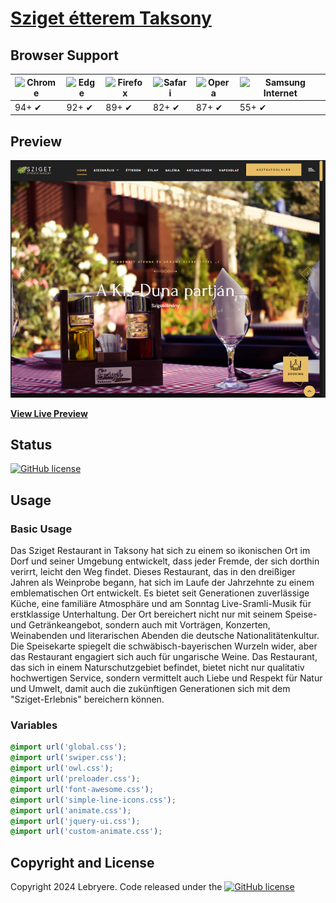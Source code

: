 # [Sziget étterem Taksony](https://lebryere.github.io/Sziget-etterem/)

## Browser Support

![Chrome](https://raw.githubusercontent.com/alrra/browser-logos/master/src/chrome/chrome_48x48.png) | ![Edge](https://raw.githubusercontent.com/alrra/browser-logos/master/src/edge/edge_48x48.png) | ![Firefox](https://raw.githubusercontent.com/alrra/browser-logos/master/src/firefox/firefox_48x48.png) | ![Safari](https://raw.githubusercontent.com/alrra/browser-logos/master/src/safari/safari_48x48.png) | ![Opera](https://raw.githubusercontent.com/alrra/browser-logos/master/src/opera/opera_48x48.png) | ![Samsung Internet](https://raw.githubusercontent.com/alrra/browser-logos/master/src/samsung-internet/samsung-internet_48x48.png)
--- | --- | --- | --- | --- | --- |
94+ ✔ | 92+ ✔ | 89+ ✔ | 82+ ✔ | 87+ ✔ | 55+ ✔ |

## Preview

[![Resume Preview](preview.png)](https://lebryere.github.io/Sziget-etterem/)

**[View Live Preview](https://lebryere.github.io/Sziget-etterem/)**

## Status

[![GitHub license](https://img.shields.io/badge/licence-extended_CC_BY_NC-green%3F%26style%3Dplastic?style=plastic)](https://raw.githubusercontent.com/LeBryere/Sziget-etteremmaster/LICENCE)

## Usage

### Basic Usage


Das Sziget Restaurant in Taksony hat sich zu einem so ikonischen Ort im Dorf und seiner Umgebung entwickelt, dass jeder Fremde, der sich dorthin verirrt, leicht den Weg findet. Dieses Restaurant, das in den dreißiger Jahren als Weinprobe begann, hat sich im Laufe der Jahrzehnte zu einem emblematischen Ort entwickelt. Es bietet seit Generationen zuverlässige Küche, eine familiäre Atmosphäre und am Sonntag Live-Sramli-Musik für erstklassige Unterhaltung. Der Ort bereichert nicht nur mit seinem Speise- und Getränkeangebot, sondern auch mit Vorträgen, Konzerten, Weinabenden und literarischen Abenden die deutsche Nationalitätenkultur. Die Speisekarte spiegelt die schwäbisch-bayerischen Wurzeln wider, aber das Restaurant engagiert sich auch für ungarische Weine. Das Restaurant, das sich in einem Naturschutzgebiet befindet, bietet nicht nur qualitativ hochwertigen Service, sondern vermittelt auch Liebe und Respekt für Natur und Umwelt, damit auch die zukünftigen Generationen sich mit dem "Sziget-Erlebnis" bereichern können.

### Variables
```css
@import url('global.css');
@import url('swiper.css');
@import url('owl.css');
@import url('preloader.css');
@import url('font-awesome.css');
@import url('simple-line-icons.css');
@import url('animate.css');
@import url('jquery-ui.css');
@import url('custom-animate.css');
```

## Copyright and License

Copyright 2024 Lebryere. Code released under the [![GitHub license](https://img.shields.io/badge/licence-extended_CC_BY_NC-green%3F%26style%3Dplastic?style=plastic)](https://raw.githubusercontent.com/LeBryere/Sziget-etteremmaster/LICENCE)

